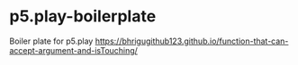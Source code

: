 # p5.play-boilerplate
Boiler plate for p5.play
https://bhrigugithub123.github.io/function-that-can-accept-argument-and-isTouching/
